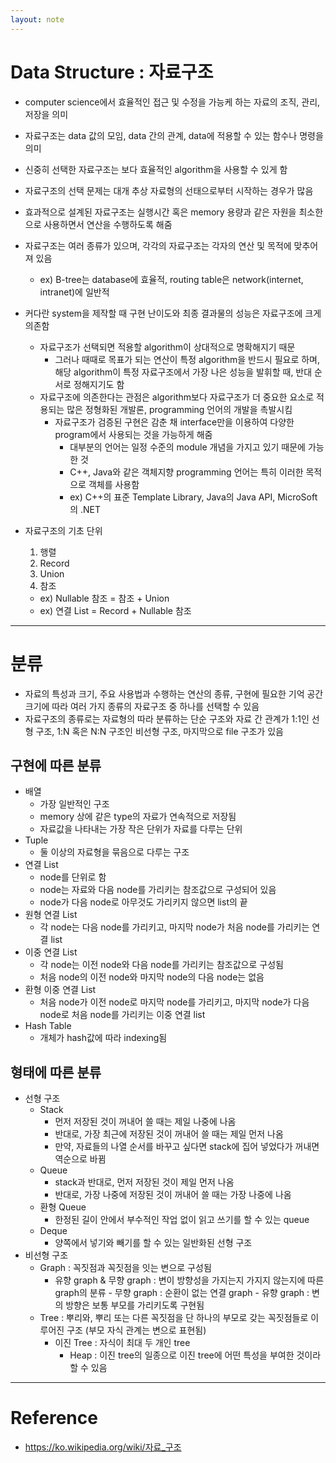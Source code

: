 ```yaml
---
layout: note
---
```


# Data Structure : 자료구조

- computer science에서 효율적인 접근 및 수정을 가능케 하는 자료의 조직, 관리, 저장을 의미
- 자료구조는 data 값의 모임, data 간의 관계, data에 적용할 수 있는 함수나 명령을 의미
- 신중히 선택한 자료구조는 보다 효율적인 algorithm을 사용할 수 있게 함
- 자료구조의 선택 문제는 대개 추상 자료형의 선태으로부터 시작하는 경우가 많음
- 효과적으로 설계된 자료구조는 실행시간 혹은 memory 용량과 같은 자원을 최소한으로 사용하면서 연산을 수행하도록 해줌
- 자료구조는 여러 종류가 있으며, 각각의 자료구조는 각자의 연산 및 목적에 맞추어져 있음
    - ex) B-tree는 database에 효율적, routing table은 network(internet, intranet)에 일반적
- 커다란 system을 제작할 때 구현 난이도와 최종 결과물의 성능은 자료구조에 크게 의존함
    - 자료구조가 선택되면 적용할 algorithm이 상대적으로 명확해지기 때문
        - 그러나 때때로 목표가 되는 연산이 특정 algorithm을 반드시 필요로 하며, 해당 algorithm이 특정 자료구조에서 가장 나은 성능을 발휘할 때, 반대 순서로 정해지기도 함
    - 자료구조에 의존한다는 관점은 algorithm보다 자료구조가 더 중요한 요소로 적용되는 많은 정형화된 개발론, programming 언어의 개발을 촉발시킴
        - 자료구조가 검증된 구현은 감춘 채 interface만을 이용하여 다양한 program에서 사용되는 것을 가능하게 해줌
            - 대부분의 언어는 일정 수준의 module 개념을 가지고 있기 때문에 가능한 것
            - C++, Java와 같은 객체지향 programming 언어는 특히 이러한 목적으로 객체를 사용함
            - ex) C++의 표준 Template Library, Java의 Java API, MicroSoft의 .NET

- 자료구조의 기초 단위
    1. 행렬
    2. Record
    3. Union
    4. 참조
    - ex) Nullable 참조 = 참조 + Union
    - ex) 연결 List = Record + Nullable 참조

---

# 분류

- 자료의 특성과 크기, 주요 사용법과 수행하는 연산의 종류, 구현에 필요한 기억 공간 크기에 따라 여러 가지 종류의 자료구조 중 하나를 선택할 수 있음
- 자료구조의 종류로는 자료형의 따라 분류하는 단순 구조와 자료 간 관계가 1:1인 선형 구조, 1:N 혹은 N:N 구조인 비선형 구조, 마지막으로 file 구조가 있음

## 구현에 따른 분류

- 배열
    - 가장 일반적인 구조
    - memory 상에 같은 type의 자료가 연속적으로 저장됨
    - 자료값을 나타내는 가장 작은 단위가 자료를 다루는 단위
- Tuple
    - 둘 이상의 자료형을 묶음으로 다루는 구조
- 연결 List
    - node를 단위로 함
    - node는 자료와 다음 node를 가리키는 참조값으로 구성되어 있음
    - node가 다음 node로 아무것도 가리키지 않으면 list의 끝
- 원형 연결 List
    - 각 node는 다음 node를 가리키고, 마지막 node가 처음 node를 가리키는 연결 list
- 이중 연결 List
    - 각 node는 이전 node와 다음 node를 가리키는 참조값으로 구성됨
    - 처음 node의 이전 node와 마지막 node의 다음 node는 없음
- 환형 이중 연결 List
    - 처음 node가 이전 node로 마지막 node를 가리키고, 마지막 node가 다음 node로 처음 node를 가리키는 이중 연결 list
- Hash Table
    - 개체가 hash값에 따라 indexing됨

## 형태에 따른 분류

- 선형 구조
    - Stack
        - 먼저 저장된 것이 꺼내어 쓸 때는 제일 나중에 나옴
        - 반대로, 가장 최근에 저장된 것이 꺼내어 쓸 때는 제일 먼저 나옴
        - 만약, 자료들의 나열 순서를 바꾸고 싶다면 stack에 집어 넣었다가 꺼내면 역순으로 바뀜
    - Queue
        - stack과 반대로, 먼저 저장된 것이 제일 먼저 나옴
        - 반대로, 가장 나중에 저장된 것이 꺼내어 쓸 때는 가장 나중에 나옴
    - 환형 Queue
        - 한정된 길이 안에서 부수적인 작업 없이 읽고 쓰기를 할 수 있는 queue
    - Deque
        - 양쪽에서 넣기와 빼기를 할 수 있는 일반화된 선형 구조
- 비선형 구조
    - Graph : 꼭짓점과 꼭짓점을 잇는 변으로 구성됨
        - 유향 graph & 무향 graph : 변이 방향성을 가지는지 가지지 않는지에 따른 graph의 분류
                - 무향 graph : 순환이 없는 연결 graph
                - 유향 graph : 변의 방향은 보통 부모를 가리키도록 구현됨
    - Tree : 뿌리와, 뿌리 또는 다른 꼭짓점을 단 하나의 부모로 갖는 꼭짓점들로 이루어진 구조 (부모 자식 관계는 변으로 표현됨)
        - 이진 Tree : 자식이 최대 두 개인 tree
            - Heap : 이진 tree의 일종으로 이진 tree에 어떤 특성을 부여한 것이라 할 수 있음

---

# Reference

- https://ko.wikipedia.org/wiki/자료_구조
